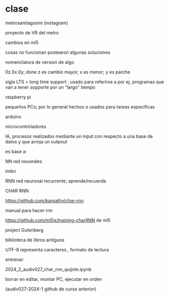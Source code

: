 # clase
metrosantiagosim (instagram)

proyecto de VR del metro

cambios en ml5

cosas no funcionan postearon algunas soluciones

nomenclatura de version de algo

0z.0x.0y; done z es cambio mayor, x es menor; y es parche

sigla LTS = long time support ; usado para referirse a por ej, programas que van a tener sopporte por un "largo" tiempo

raspberry pi

pequeños PCs; por lo general hechos o usados para tareas especificas

arduino

microcontroladores

IA, procesos realizados mediante un input con respecto a una base de datos y que arroja un outpout

es base a:

NN red neuorales

tmbn

RNN red neuronal recurrente; aprende/recuerda

CHAR RNN

https://github.com/karpathy/char-rnn

manual para hacer rnn

https://github.com/ml5js/training-charRNN de ml5

project Gutenberg

biblioteca de libros antiguos

UTF-8 representa caracteres , formato de lectura

entrenar:

2024_2_audiv027_char_rnn_quijote.ipynb

borrar en editar, montar PC, ejecutar en orden

(audiv027-2024-1 github de curso anterior)
